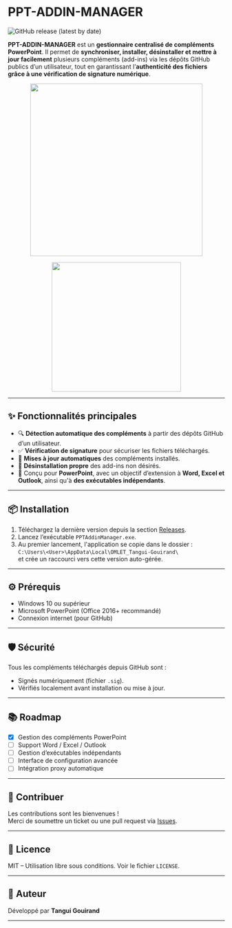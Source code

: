 # PPT-ADDIN-MANAGER

![GitHub release (latest by date)](https://img.shields.io/github/v/release/Tangui-Gouirand/PPT-ADDIN-MANAGER>?label=version&color=blue)


**PPT-ADDIN-MANAGER** est un **gestionnaire centralisé de compléments PowerPoint**. Il permet de **synchroniser, installer, désinstaller et mettre à jour facilement** plusieurs compléments (add-ins) via les dépôts GitHub publics d’un utilisateur, tout en garantissant l’**authenticité des fichiers grâce à une vérification de signature numérique**.

<p align="center">
  <img src="https://github.com/user-attachments/assets/a3ba853d-008e-47cc-b695-501a1d8b6d66" width="400"/>
</p>

<p align="center">
  <img src="https://github.com/user-attachments/assets/ece29652-88d0-4f90-b475-a3fd01bd7ff9" width="300"/>
</p>

---

## ✨ Fonctionnalités principales

- 🔍 **Détection automatique des compléments** à partir des dépôts GitHub d’un utilisateur.
- ✅ **Vérification de signature** pour sécuriser les fichiers téléchargés.
- 🔄 **Mises à jour automatiques** des compléments installés.
- 🧹 **Désinstallation propre** des add-ins non désirés.
- 🧩 Conçu pour **PowerPoint**, avec un objectif d’extension à **Word, Excel et Outlook**, ainsi qu'à **des exécutables indépendants**.

---

## 📦 Installation

1. Téléchargez la dernière version depuis la section [Releases](https://github.com/<TON-USER>/<TON-REPO>/releases).
2. Lancez l’exécutable `PPTAddinManager.exe`.
3. Au premier lancement, l'application se copie dans le dossier :  
   `C:\Users\<User>\AppData\Local\OMLET_Tangui-Gouirand\`  
   et crée un raccourci vers cette version auto-gérée.

---

## ⚙️ Prérequis

- Windows 10 ou supérieur
- Microsoft PowerPoint (Office 2016+ recommandé)
- Connexion internet (pour GitHub)

---

## 🛡️ Sécurité

Tous les compléments téléchargés depuis GitHub sont :
- Signés numériquement (fichier `.sig`).
- Vérifiés localement avant installation ou mise à jour.

---

## 📚 Roadmap

- [x] Gestion des compléments PowerPoint
- [ ] Support Word / Excel / Outlook
- [ ] Gestion d’exécutables indépendants
- [ ] Interface de configuration avancée
- [ ] Intégration proxy automatique

---

## 🤝 Contribuer

Les contributions sont les bienvenues !  
Merci de soumettre un ticket ou une pull request via [Issues](https://github.com/Tangui-Gouirand/PPT-ADDIN-MANAGER/issues).

---

## 📄 Licence

MIT – Utilisation libre sous conditions. Voir le fichier `LICENSE`.

---

## 👤 Auteur

Développé par **Tangui Gouirand**  

---

